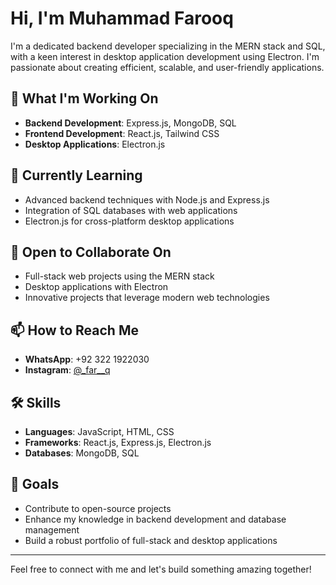 # Hi, I'm Muhammad Farooq

I'm a dedicated backend developer specializing in the MERN stack and SQL, with a keen interest in desktop application development using Electron. I'm passionate about creating efficient, scalable, and user-friendly applications.

## 🔭 What I'm Working On

- **Backend Development**: Express.js, MongoDB, SQL
- **Frontend Development**: React.js, Tailwind CSS
- **Desktop Applications**: Electron.js

## 🌱 Currently Learning

- Advanced backend techniques with Node.js and Express.js
- Integration of SQL databases with web applications
- Electron.js for cross-platform desktop applications

## 💼 Open to Collaborate On

- Full-stack web projects using the MERN stack
- Desktop applications with Electron
- Innovative projects that leverage modern web technologies

## 📫 How to Reach Me

- **WhatsApp**: +92 322 1922030
- **Instagram**: [@_far__q](https://www.instagram.com/_far__q)

## 🛠️ Skills

- **Languages**: JavaScript, HTML, CSS
- **Frameworks**: React.js, Express.js, Electron.js
- **Databases**: MongoDB, SQL

## 🎯 Goals

- Contribute to open-source projects
- Enhance my knowledge in backend development and database management
- Build a robust portfolio of full-stack and desktop applications

---

Feel free to connect with me and let's build something amazing together!
